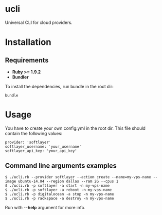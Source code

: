# ucli

Universal CLI for cloud providers.

# Installation
## Requirements

* **Ruby >= 1.9.2**
* **Bundler**

To install the dependencies, run bundle in the root dir:

    bundle

# Usage

You have to create your own config.yml in the root dir.
This file should contain the following values:

    provider: 'softlayer'
    softlayer_username: 'your_username'
    softlayer_api_key: 'your_api_key'

## Command line arguments examples

    $ ./ucli.rb --provider softlayer --action create --name=my-vps-name --image ubuntu-14.04 --region dallas --ram 2G --cpus 1
    $ ./ucli.rb -p softlayer -a start -n my-vps-name
    $ ./ucli.rb -p softlayer -a reboot -n my-vps-name
    $ ./ucli.rb -p digitalocean -a stop -n my-vps-name
    $ ./ucli.rb -p rackspace -a destroy -n my-vps-name

Run with **--help** argument for more info.
